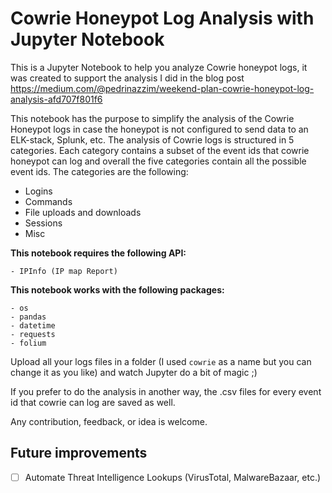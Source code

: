# Cowrie Honeypot Log Analysis with Jupyter Notebook
This is a Jupyter Notebook to help you analyze Cowrie honeypot logs, it was created to support the analysis I did in the blog post https://medium.com/@pedrinazzim/weekend-plan-cowrie-honeypot-log-analysis-afd707f801f6

This notebook has the purpose to simplify the analysis of the Cowrie Honeypot logs in case the honeypot is not configured to send data to an ELK-stack, Splunk, etc. The analysis of Cowrie logs is structured in 5 categories. Each category contains a subset of the event ids that cowrie honeypot can log and overall the five categories contain all the possible event ids.
The categories are the following:
- Logins
- Commands
- File uploads and downloads
- Sessions
- Misc

**This notebook requires the following API:**
```
- IPInfo (IP map Report)
```

**This notebook works with the following packages:**
```
- os
- pandas
- datetime
- requests
- folium
```

Upload all your logs files in a folder (I used `cowrie` as a name but you can change it as you like) and watch Jupyter do a bit of magic ;)

If you prefer to do the analysis in another way, the .csv files for every event id that cowrie can log are saved as well.

Any contribution, feedback, or idea is welcome.

## Future improvements
- [ ] Automate Threat Intelligence Lookups (VirusTotal, MalwareBazaar, etc.)
